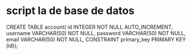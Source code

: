 # script la de base de datos


CREATE TABLE account(
id INTEGER NOT NULL AUTO_INCREMENT,
username VARCHAR(50) NOT NULL,
password VARCHAR(50) NOT NULL,
email VARCHAR(50) NOT NULL,
CONSTRAINT primary_key PRIMARY KEY (id));
